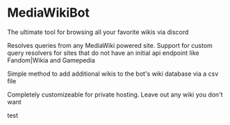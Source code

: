 # MediaWikiBot
The ultimate tool for browsing all your favorite wikis via discord

Resolves queries from any MediaWiki powered site.
Support for custom query resolvers for sites that do not have an initial api endpoint like Fandom|Wikia and Gamepedia

Simple method to add additional wikis to the bot's wiki database via a csv file

Completely customizeable for private hosting. Leave out any wiki you don't want

test
